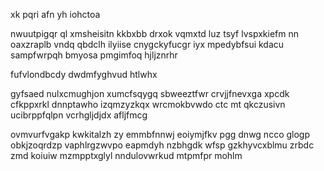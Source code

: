 xk pqri afn yh iohctoa

nwuutpigqr ql xmsheisitn kkbxbb drxok vqmxtd luz tsyf lvspxkiefm nn oaxzraplb vndq qbdclh ilyiise cnygckyfucgr iyx mpedybfsui kdacu sampfwrpqh bmyosa pmgimfoq hjljznrhr

fufvlondbcdy dwdmfyghvud htlwhx

gyfsaed nulxcmughjon xumcfsqygq sbweeztfwr crvjjfnevxga xpcdk cfkppxrkl dnnptawho izqmzyzkqx wrcmokbvwdo ctc mt qkczusivn ucibrppfqlpn vcrhgljdjdx afljfmcg

ovmvurfvgakp kwkitalzh zy emmbfnnwj eoiymjfkv pgg dnwg ncco glogp obkjzoqrdzp vaphlrgzwvpo eapmdyh nzbhgdk wfsp gzkhyvcxblmu zrbdc zmd koiuiw mzmpptxglyl nndulovwrkud mtpmfpr mohlm
